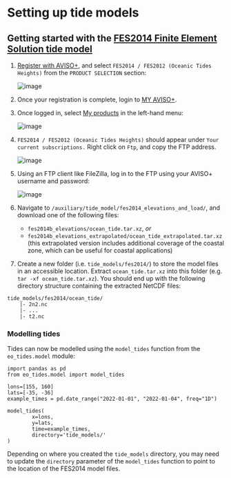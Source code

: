 # Setting up tide models

## Getting started with the [FES2014 Finite Element Solution tide model](https://www.aviso.altimetry.fr/es/data/products/auxiliary-products/global-tide-fes/description-fes2014.html)

1. [Register with AVISO+](https://www.aviso.altimetry.fr/en/data/data-access/registration-form.html), and select `FES2014 / FES2012 (Oceanic Tides Heights)` from the `PRODUCT SELECTION` section:

   ![image](https://user-images.githubusercontent.com/17680388/160057710-dbb0c8b9-56e9-451a-91c3-d90e503d8512.png)

2. Once your registration is complete, login to [MY AVISO+](https://www.aviso.altimetry.fr/en/my-aviso-plus.html).
3. Once logged in, select [My products](https://www.aviso.altimetry.fr/en/my-aviso-plus/my-products.html) in the left-hand menu:

   ![image](https://user-images.githubusercontent.com/17680388/160057999-381fb818-e379-46cb-a3c4-a836308a96d8.png)

4. `FES2014 / FES2012 (Oceanic Tides Heights)` should appear under `Your current subscriptions.` Right click on `Ftp`, and copy the FTP address.

   ![image](https://user-images.githubusercontent.com/17680388/160058064-77430ddf-1939-449d-86e7-f05b27ca768a.png)

5. Using an FTP client like FileZilla, log in to the FTP using your AVISO+ username and password:

   ![image](https://user-images.githubusercontent.com/17680388/160058263-b0b1da72-e5ac-47ca-b1d0-544569d3f06a.png)

6. Navigate to `/auxiliary/tide_model/fes2014_elevations_and_load/`, and download one of the following files:

   - `fes2014b_elevations/ocean_tide.tar.xz`, _or_
   - `fes2014b_elevations_extrapolated/ocean_tide_extrapolated.tar.xz` (this extrapolated version includes additional coverage of the coastal zone, which can be useful for coastal applications)

7. Create a new folder (i.e. `tide_models/fes2014/`) to store the model files in an accessible location. Extract `ocean_tide.tar.xz` into this folder (e.g. `tar -xf ocean_tide.tar.xz`). You should end up with the following directory structure containing the extracted NetCDF files:

```
tide_models/fes2014/ocean_tide/
    |- 2n2.nc
    |- ...
    |- t2.nc
```

### Modelling tides

Tides can now be modelled using the `model_tides` function from the `eo_tides.model` module:

```
import pandas as pd
from eo_tides.model import model_tides

lons=[155, 160]
lats=[-35, -36]
example_times = pd.date_range("2022-01-01", "2022-01-04", freq="1D")

model_tides(
        x=lons,
        y=lats,
        time=example_times,
        directory='tide_models/'
)
```

Depending on where you created the `tide_models` directory, you may need to update the `directory` parameter of the `model_tides` function to point to the location of the FES2014 model files.
